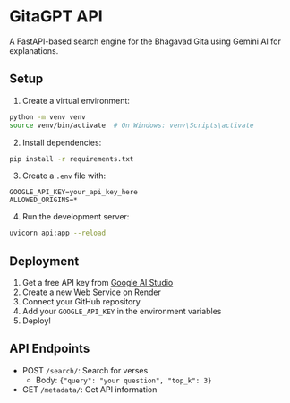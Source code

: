 # GitaGPT API

A FastAPI-based search engine for the Bhagavad Gita using Gemini AI for explanations.

## Setup

1. Create a virtual environment:
```bash
python -m venv venv
source venv/bin/activate  # On Windows: venv\Scripts\activate
```

2. Install dependencies:
```bash
pip install -r requirements.txt
```

3. Create a `.env` file with:
```
GOOGLE_API_KEY=your_api_key_here
ALLOWED_ORIGINS=*
```

4. Run the development server:
```bash
uvicorn api:app --reload
```

## Deployment

1. Get a free API key from [Google AI Studio](https://makersuite.google.com/app/apikey)
2. Create a new Web Service on Render
3. Connect your GitHub repository
4. Add your `GOOGLE_API_KEY` in the environment variables
5. Deploy!

## API Endpoints

- POST `/search/`: Search for verses
  - Body: `{"query": "your question", "top_k": 3}`
- GET `/metadata/`: Get API information
